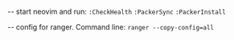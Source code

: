 -- start neovim and run:
`:CheckHealth`
`:PackerSync`
`:PackerInstall`

-- config for ranger. Command line:
  `ranger --copy-config=all`
